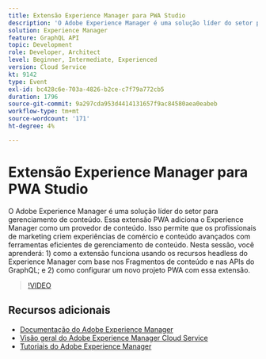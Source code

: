 ```yaml
---
title: Extensão Experience Manager para PWA Studio
description: 'O Adobe Experience Manager é uma solução líder do setor para gerenciamento de conteúdo. Essa extensão PWA adiciona o Experience Manager como um provedor de conteúdo. Isso permite que os profissionais de marketing criem experiências de comércio e conteúdo avançados com ferramentas eficientes de gerenciamento de conteúdo. Nesta sessão, você aprenderá: 1) como a extensão funciona usando os recursos headless do Experience Manager com base nos Fragmentos de conteúdo e nas APIs do GraphQL; e 2) como configurar um novo projeto PWA com essa extensão.'
solution: Experience Manager
feature: GraphQL API
topic: Development
role: Developer, Architect
level: Beginner, Intermediate, Experienced
version: Cloud Service
kt: 9142
type: Event
exl-id: bc428c6e-703a-4826-b2ce-c7f79a772cb5
duration: 1796
source-git-commit: 9a297cda953d4414131657f9ac84580aea0eabeb
workflow-type: tm+mt
source-wordcount: '171'
ht-degree: 4%

---
```


# Extensão Experience Manager para PWA Studio

O Adobe Experience Manager é uma solução líder do setor para gerenciamento de conteúdo. Essa extensão PWA adiciona o Experience Manager como um provedor de conteúdo. Isso permite que os profissionais de marketing criem experiências de comércio e conteúdo avançados com ferramentas eficientes de gerenciamento de conteúdo. Nesta sessão, você aprenderá: 1) como a extensão funciona usando os recursos headless do Experience Manager com base nos Fragmentos de conteúdo e nas APIs do GraphQL; e 2) como configurar um novo projeto PWA com essa extensão.

>[!VIDEO](https://video.tv.adobe.com/v/337581/?quality=12&learn=on&hidetitle=true)

## Recursos adicionais

- [Documentação do Adobe Experience Manager](https://experienceleague.adobe.com/docs/experience-manager-cloud-service.html?lang=pt-BR)
- [Visão geral do Adobe Experience Manager Cloud Service](https://experienceleague.adobe.com/docs/experience-manager-cloud-service/overview/home.html)
- [Tutoriais do Adobe Experience Manager](https://experienceleague.adobe.com/docs/experience-manager-tutorials.html)
